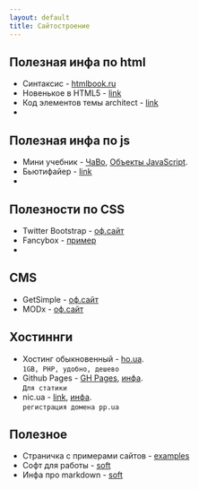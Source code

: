 ```yaml
---
layout: default
title: Сайтостроение
---
```


## Полезная инфа по html
* Синтаксис - [htmlbook.ru](http://htmlbook.ru/html)
* Новенькое в HTML5 - [link](#)
* Код элементов темы architect - [link](./architect)
* 

## Полезная инфа по js
* Мини учебник - 
[ЧаВо](http://xpoint.ru/forums/programming/javascript/misc/faq.xhtml#750), 
[Объекты JavaScript](http://citforum.ru/internet/javascript/jsobject.shtml#11).
* Бьютифайер - [link](https://beautifier.io/)
* 

## Полезности по CSS
* Twitter Bootstrap - [оф.сайт](https://getbootstrap.com/)
* Fancybox - [пример](https://www.raytac.com/product/ins.php?index_id=31)
* 

## CMS
* GetSimple - [оф.сайт](https://getsimplecms.ru/samaya-prostaya-cms/ustanovka-getsimple-cms/)
* MODx - [оф.сайт](https://modx.ru/)

## Хостиннги
* Хостинг обыкновенный - [ho.ua](http://ho.ua).  
`1GB, PHP, удобно, дешево`
* Github Pages - [GH Pages](http://pages.github.com), [инфа](#).  
`Для статики`
* nic.ua - [link](http://nic.ua), [инфа](#).  
`регистрация домена pp.ua`

## Полезное
* Страничка с примерами сайтов - [examples](/site/examples.html)
* Софт для работы - [soft](/site/soft.html)
* Инфа про markdown  - [soft](/site/markdown.html)
